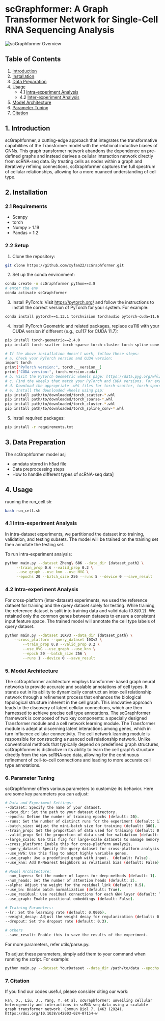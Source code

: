 # scGraphformer: A Graph Transformer Network for Single-Cell RNA Sequencing Analysis

![scGraphformer Overview](overview.png)

## Table of Contents
1. [Introduction](#introduction)
2. [Installation](#installation)
3. [Data Preparation](#data-preparation)
4. [Usage](#usage)
   - 4.1 [Intra-experiment Analysis](#intra-experiment-analysis)
   - 4.2 [Inter-experiment Analysis](#inter-experiment-analysis)
5. [Model Architecture](#model-architecture)
6. [Parameter Tuning](#parameter-tuning)
7. [Citation](#citation)

## 1. Introduction

scGraphformer, a cutting-edge approach that integrates the transformative capabilities of the Transformer model with the relational inductive biases of GNNs. This graph transformer network abandons the dependence on pre-defined graphs and instead derives a cellular interaction network directly from scRNA-seq data. By treating cells as nodes within a graph and iteratively refining connections, scGraphformer captures the full spectrum of cellular relationships, allowing for a more nuanced understanding of cell type.

## 2. Installation

### 2.1 Requirements
- Scanpy 
- torch 
- Numpy > 1.19
- Pandas > 1.2

### 2.2 Setup
1. Clone the repository:
```bash
git clone https://github.com/xyfan22/scGraphformer.git
```
2. Set up the conda environment:
```bash
conda create -n scGraphformer python==3.8
# enter the env
conda activate scGraphformer
```
3. Install PyTorch:
Visit https://pytorch.org/ and follow the instructions to install the correct version of PyTorch for your system. For example:
```bash
conda install pytorch==1.13.1 torchvision torchaudio pytorch-cuda=11.6 -c pytorch -c nvidia
```
4. Install PyTorch Geometric and related packages,
replace cu116 with your CUDA version if different (e.g., cu117 for CUDA 11.7):
```bash
pip install torch-geometric==2.4.0
pip install torch-scatter torch-sparse torch-cluster torch-spline-conv -f https://data.pyg.org/whl/torch-1.13.1+cu116.html

# If the above installation doesn't work, follow these steps:
# a. Check your PyTorch version and CUDA version:
import torch
print("PyTorch version:", torch.__version__)
print("CUDA version:", torch.version.cuda)
# b. Visit the PyTorch Geometric wheels page: https://data.pyg.org/whl/
# c. Find the wheels that match your PyTorch and CUDA versions. For example, if you have PyTorch 1.13.1 and CUDA 11.6, look for files containing cp38 (for Python 3.8), torch_1.13.1, and cu116.
# d. Download the appropriate .whl files for torch-scatter, torch-sparse, torch-cluster, and torch-spline-conv.
# e. Install the downloaded wheels using pip:
pip install path/to/downloaded/torch_scatter-*.whl
pip install path/to/downloaded/torch_sparse-*.whl
pip install path/to/downloaded/torch_cluster-*.whl
pip install path/to/downloaded/torch_spline_conv-*.whl
```


5. Install required packages:
```bash
pip install -r requirements.txt
```

## 3. Data Preparation
The scGraphformer model asj
- anndata stored in h5ad file
- Data preprocessing steps
- How to handle different types of scRNA-seq data]

## 4. Usage
ruuning the run_cell.sh:
```bash
bash run_cell.sh
```
### 4.1 Intra-experiment Analysis
In intra-dataset experiments, we partitioned the dataset into training, validation, and testing subsets. The model will be trained on the training set then annotate the testing set.  

To run intra-experiment analysis:

```bash
python main.py --dataset Zheng\ 68K --data_dir {dataset_path} \
     --train_prop 0.6 --valid_prop 0.2 \
     --use_graph --use_knn --use_HVG \
     --epochs 20 --batch_size 256 --runs 5 --device 0 --save_result
```
### 4.2 Intra-experiment Analysis
For cross-platform (inter-dataset) experiments, we used the reference dataset for training and the query dataset solely for testing. While training, the reference dataset is split into training data and valid data (0.8/0.2). We retained only the common genes between datasets to ensure a consistent input feature space. The trained model will annotate the cell type labels of query dataset.

```bash
python main.py --dataset 10Xv3 --data_dir {dataset_path} \
	--cross_platform --query_dataset 10Xv2 \
        --train_prop 0.8 --valid_prop 0.2 \
        --use_HVG --use_graph --use_knn \
        --epoch 20 --batch_size 256 \
        --runs 1 --device 0 --save_result
```

### 5. Model Architecture
The scGraphformer architecture employs transformer-based graph neural networks to provide accurate and scalable annotations of cell types.
It stands out in its ability to dynamically construct an inter-cell relationship network through a refinement process that enhances the biological topological structure inherent in the cell graph. 
This innovative approach leads to the discovery of latent cellular connections, which are then harnessed to achieve precise cell type annotations. 
The scGraphformer framework is composed of two key components: a specially designed Transformer module and a cell network learning module. The Transformer module is adept at discerning latent interactions among genes, which in turn influence cellular connectivity. The cell network learning module is responsible for constructing a nuanced cell relationship network. Unlike conventional methods that typically depend on predefined graph structures, scGraphformer is distinctive in its ability to learn the cell graph’s structure directly from the raw scRNA-seq data, allowing for the continuous refinement of cell-to-cell connections and leading to more accurate cell type annotations. 


### 6. Parameter Tuning
scGraphformer offers various parameters to customize its behavior. Here are some key parameters you can adjust:
```bash
# Data and Experiment Settings:
--dataset: Specify the name of your dataset.
--data_dir: Set the path to your dataset directory.
--epochs: Define the number of training epochs (default: 20).
--runs: Set the number of distinct runs for the experiment (default: 1).
--batch_size: Adjust the mini-batch size for training (default: 300).
--train_prop: Set the proportion of data used for training (default: 0.6).
--valid_prop: Set the proportion of data used for validation (default: 0.2).
--large_scale: Use this flag for large-scale datasets to manage memory usage.
--cross_platform: Enable this for cross-platform analysis.
--query_dataset: Specify the query dataset for cross-platform analysis.
--use_HVG: Use this flag to adopt highly variable genes. 
--use_graph: Use a predefined graph with input.  (default: False). 
--use_knn: Add K-Nearest Neighbors as relational bias (default: False). 

# Model Architecture:
--num_layers: Set the number of layers for deep methods (default: 1).
--num_heads: Set the number of attention heads (default: 2).
--alpha: Adjust the weight for the residual link (default: 0.5).
--use_bn: Enable batch normalization (default: True).
--use_residual: Use residual connections for each GNN layer (default: True).
--use_graph: Enable positional embeddings (default: False).

# Training Parameters:
--lr: Set the learning rate (default: 0.0005).
--weight_decay: Adjust the weight decay for regularization (default: 0.05).
--dropout: Set the dropout rate (default: 0.3).

# others
--save_result: Enable this to save the results of the experiment.
```
For more parameters, refer utils/parse.py.

To adjust these parameters, simply add them to your command when running the script. For example:
```bash
python main.py --dataset YourDataset --data_dir /path/to/data --epochs 20 --batch_size 256 
```

### 7. Citation
If you find our codes useful, please consider citing our work: 
```
Fan, X., Liu, J., Yang, Y. et al. scGraphformer: unveiling cellular heterogeneity and interactions in scRNA-seq data using a scalable graph transformer network. Commun Biol 7, 1463 (2024). https://doi.org/10.1038/s42003-024-07154-w
```
